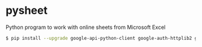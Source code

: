 # pysheet
Python program to work with online sheets from Microsoft Excel

```bash
$ pip install --upgrade google-api-python-client google-auth-httplib2 google-auth-oauthlib
```